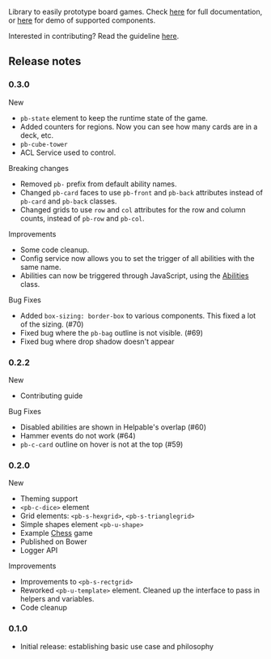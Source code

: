Library to easily prototype board games. Check [here](https://garysoed.github.com/protoboard) for
full documentation, or [here](https://garysoed.github.com/protoboard-demo/index.html) for demo of
supported components.

Interested in contributing? Read the guideline [here](./CONTRIBUTING.md).

## Release notes
### 0.3.0
New
- `pb-state` element to keep the runtime state of the game.
- Added counters for regions. Now you can see how many cards are in a deck, etc.
- `pb-cube-tower`
- ACL Service used to control.

Breaking changes
- Removed `pb-` prefix from default ability names.
- Changed `pb-card` faces to use `pb-front` and `pb-back` attributes instead of `pb-card` and
`pb-back` classes.
- Changed grids to use `row` and `col` attributes for the row and column counts, instead of `pb-row`
 and `pb-col`.

Improvements
- Some code cleanup.
- Config service now allows you to set the trigger of all abilities with the same name.
- Abilities can now be triggered through JavaScript, using the
[Abilities](http://garysoed.github.io/protoboard/classes/ability.Abilities.html) class.

Bug Fixes
- Added `box-sizing: border-box` to various components. This fixed a lot of the sizing. (#70)
- Fixed bug where the `pb-bag` outline is not visible. (#69)
- Fixed bug where drop shadow doesn't appear

### 0.2.2
New
- Contributing guide

Bug Fixes
- Disabled abilities are shown in Helpable's overlap (#60)
- Hammer events do not work (#64)
- `pb-c-card` outline on hover is not at the top (#59)

### 0.2.0
New
- Theming support
- `<pb-c-dice>` element
- Grid elements: `<pb-s-hexgrid>`, `<pb-s-trianglegrid>`
- Simple shapes element `<pb-u-shape>`
- Example [Chess](https://github.com/garysoed/protoboard-chess) game
- Published on Bower
- Logger API

Improvements
- Improvements to `<pb-s-rectgrid>`
- Reworked `<pb-u-template>` element. Cleaned up the interface to pass in helpers and variables.
- Code cleanup

### 0.1.0
- Initial release: establishing basic use case and philosophy
